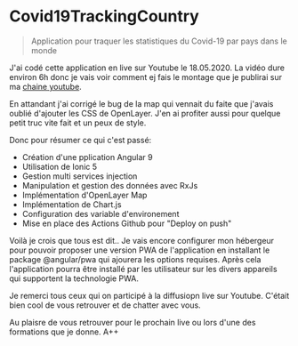 # Covid19TrackingCountry

> Application pour traquer les statistiques du Covid-19 par pays dans le monde


J'ai codé cette application en live sur Youtube le 18.05.2020.
La vidéo dure environ 6h donc je vais voir comment ej fais le montage que je publirai sur ma [chaine youtube](https://youtube.com/fazionico). 

En attandant j'ai corrigé le bug de la map qui vennait du faite que j'avais oublié d'ajouter les CSS de OpenLayer. J'en ai profiter aussi pour quelque petit truc vite fait et un peux de style. 

Donc pour résumer ce qui c'est passé:
- Création d'une pplication Angular 9
- Utilisation de Ionic 5
- Gestion multi services injection
- Manipulation et gestion des données avec RxJs
- Implémentation d'OpenLayer Map
- Implémentation de Chart.js
- Configuration des variable d'environement
- Mise en place des Actions Github pour "Deploy on push"

Voilà je crois que tous est dit.. Je vais encore configurer mon hébergeur pour pouvoir proposer une version PWA de l'application en installant le package @angular/pwa qui ajourera les options requises. Après cela l'application pourra être installé par les utilisateur sur les divers appareils qui supportent la technologie PWA.

Je remerci tous ceux qui on participé à la diffusiopn live sur Youtube. C'était bien cool de vous retrouver et de chatter avec vous.

Au plaisre de vous retrouver pour le prochain live ou lors d'une des formations que je donne. 
A++
